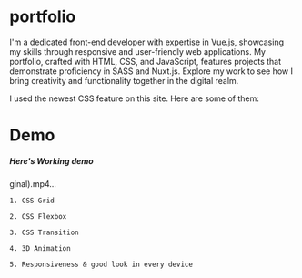 # portfolio

I'm a dedicated front-end developer with expertise in Vue.js, showcasing my skills through responsive and user-friendly web applications. My portfolio, crafted with HTML, CSS, and JavaScript, features projects that demonstrate proficiency in SASS and Nuxt.js. Explore my work to see how I bring creativity and functionality together in the digital realm.


I used the newest CSS feature on this site. Here are some of them:

# Demo

##### Here's Working demo


ginal).mp4…

    1. CSS Grid
    
    2. CSS Flexbox

    3. CSS Transition

    4. 3D Animation

    5. Responsiveness & good look in every device
